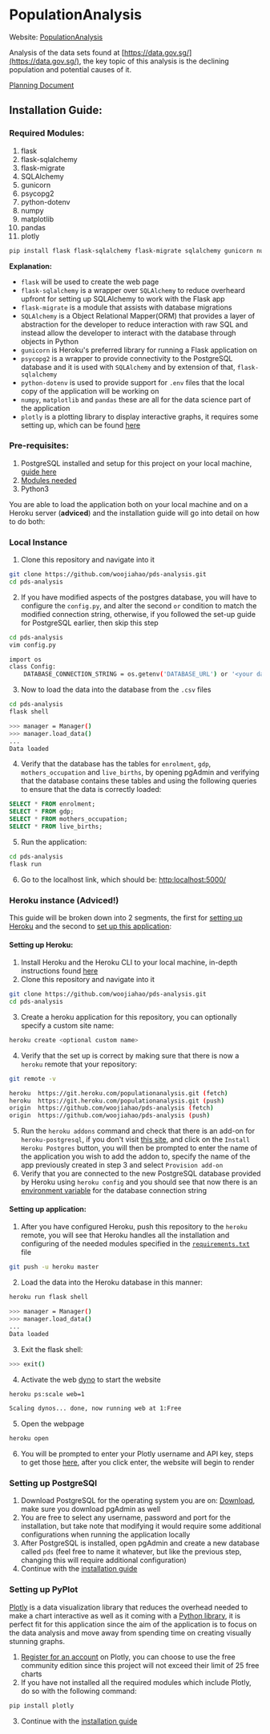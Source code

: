 # PopulationAnalysis
Website: [PopulationAnalysis](https://populationanalysis.herokuapp.com/)

Analysis of the data sets found at [https://data.gov.sg/](https://data.gov.sg/), the key topic of this analysis is the declining population and potential causes of it.

[Planning Document](https://github.com/woojiahao/pds-analysis/blob/master/planning.md)

## Installation Guide:
### Required Modules:
1. flask
2. flask-sqlalchemy
3. flask-migrate
4. SQLAlchemy
5. gunicorn 
6. psycopg2
7. python-dotenv
8. numpy
9. matplotlib
10. pandas
11. plotly

```bash
pip install flask flask-sqlalchemy flask-migrate sqlalchemy gunicorn numpy matplotlib pandas psycopg2 python-dotenv plotly
```

**Explanation:**
* `flask` will be used to create the web page
* `flask-sqlalchemy` is a wrapper over `SQLAlchemy` to reduce overheard upfront for setting up SQLAlchemy to work with the Flask app
* `flask-migrate` is a module that assists with database migrations 
* `SQLAlchemy` is a Object Relational Mapper(ORM) that provides a layer of abstraction for the developer to reduce interaction with raw SQL and instead allow the developer to interact with the database through objects in Python
* `gunicorn` is Heroku's preferred library for running a Flask application on
* `psycopg2` is a wrapper to provide connectivity to the PostgreSQL database and it is used with `SQLAlchemy` and by extension of that, `flask-sqlalchemy`
* `python-dotenv` is used to provide support for `.env` files that the local copy of the application will be working on
* `numpy`, `matplotlib` and `pandas` these are all for the data science part of the application
* `plotly` is a plotting library to display interactive graphs, it requires some setting up, which can be found [here](https://github.com/woojiahao/pds-analysis/#setting-up-pyplot)

### Pre-requisites:
1. PostgreSQL installed and setup for this project on your local machine, [guide here](https://github.com/woojiahao/pds-analysis/#setting-up-postgresql)
2. [Modules needed](https://github.com/woojiahao/pds-analysis#required-modules) 
3. Python3 

You are able to load the application both on your local machine and on a Heroku server (**adviced**) and the installation guide will go into detail on how to do both:

### Local Instance
1. Clone this repository and navigate into it
```bash
git clone https://github.com/woojiahao/pds-analysis.git
cd pds-analysis
```
2. If you have modified aspects of the postgres database, you will have to configure the `config.py`, and alter the second `or` condition to match the modified connection string, otherwise, if you followed the set-up guide for PostgreSQL earlier, then skip this step
```bash
cd pds-analysis
vim config.py

import os
class Config:
	DATABASE_CONNECTION_STRING = os.getenv('DATABASE_URL') or '<your database connection string>'
```
3. Now to load the data into the database from the `.csv` files
```bash
cd pds-analysis
flask shell

>>> manager = Manager()
>>> manager.load_data()
...
Data loaded
```
4. Verify that the database has the tables for `enrolment`, `gdp`, `mothers_occupation` and `live_births`, by opening pgAdmin and verifying that the database contains these tables and using the following queries to ensure that the data is correctly loaded:
```sql
SELECT * FROM enrolment;
SELECT * FROM gdp;
SELECT * FROM mothers_occupation;
SELECT * FROM live_births;
```
5. Run the application:
```bash
cd pds-analysis
flask run
```
6. Go to the localhost link, which should be: [http:localhost:5000/](http:localhost:5000/)

### Heroku instance (Adviced!)
This guide will be broken down into 2 segments, the first for [setting up Heroku](https://github.com/woojiahao/pds-analysis#setting-up-heroku) and the second to [set up this application](https://github.com/woojiahao/pds-analysis#setting-up-application):

#### Setting up Heroku: 
1. Install Heroku and the Heroku CLI to your local machine, in-depth instructions found [here](https://devcenter.heroku.com/articles/heroku-cli)
2. Clone this repository and navigate into it
```bash
git clone https://github.com/woojiahao/pds-analysis.git
cd pds-analysis
```
3. Create a heroku application for this repository, you can optionally specify a custom site name:
```bash
heroku create <optional custom name>
```
4. Verify that the set up is correct by making sure that there is now a `heroku` remote that your repository:
```bash
git remote -v

heroku  https://git.heroku.com/populationanalysis.git (fetch)
heroku  https://git.heroku.com/populationanalysis.git (push)
origin  https://github.com/woojiahao/pds-analysis (fetch)
origin  https://github.com/woojiahao/pds-analysis (push)
```
5. Run the `heroku addons` command and check that there is an add-on for `heroku-postgresql`, if you don't visit [this site](https://elements.heroku.com/addons/heroku-postgresql), and click on the `Install Heroku Postgres` button, you will then be prompted to enter the name of the application you wish to add the addon to, specify the name of the app previously created in step 3 and select `Provision add-on`
6. Verify that you are connected to the new PostgreSQL database provided by Heroku using `heroku config` and you should see that now there is an [environment variable](https://devcenter.heroku.com/articles/config-vars) for the database connection string

#### Setting up application:
1. After you have configured Heroku, push this repository to the `heroku` remote, you will see that Heroku handles all the installation and configuring of the needed modules specified in the [`requirements.txt`](https://github.com/woojiahao/pds-analysis/blob/master/requirements.txt) file
```bash
git push -u heroku master
```
2. Load the data into the Heroku database in this manner:
```bash
heroku run flask shell

>>> manager = Manager()
>>> manager.load_data()
...
Data loaded
```
3. Exit the flask shell:
```bash
>>> exit()
```
4. Activate the web [dyno](https://www.heroku.com/dynos) to start the website
```bash
heroku ps:scale web=1

Scaling dynos... done, now running web at 1:Free
```
5. Open the webpage
```bash
heroku open
```
6. You will be prompted to enter your Plotly username and API key, steps to get those [here](https://github.com/woojiahao/pds-analysis/#setting-up-pyplot), after you click enter, the website will begin to render

### Setting up PostgreSQl
1. Download PostgreSQL for the operating system you are on: [Download](https://www.postgresql.org/download/), make sure you download pgAdmin as well 
2. You are free to select any username, password and port for the installation, but take note that modifying it would require some additional configurations when running the application locally
3. After PostgreSQL is installed, open pgAdmin and create a new database called `pds` (feel free to name it whatever, but like the previous step, changing this will require additional configuration)
4. Continue with the [installation guide](https://github.com/woojiahao/pds-analysis#pre-requisites)

### Setting up PyPlot
[Plotly](https://plot.ly/#/) is a data visualization library that reduces the overhead needed to make a chart interactive as well as it coming with a [Python library](https://plot.ly/python/getting-started/), it is perfect fit for this application since the aim of the application is to focus on the data analysis and move away from spending time on creating visually stunning graphs.

1. [Register for an account](https://plot.ly/accounts/login/?action=login#/) on Plotly, you can choose to use the free community edition since this project will not exceed their limit of 25 free charts
2. If you have not installed all the required modules which include Plotly, do so with the following command:
```bash
pip install plotly
```
3. Continue with the [installation guide](https://github.com/woojiahao/pds-analysis#pre-requisites)
